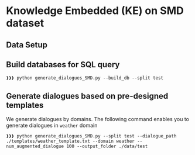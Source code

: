 # Knowledge Embedded (KE) on SMD dataset
## Data Setup

## Build databases for SQL query
```console
❱❱❱ python generate_dialogues_SMD.py --build_db --split test
```
## Generate dialogues based on pre-designed templates
We generate dialogues by domains. The following command enables you to generate dialogues in `weather` domain
``` console
❱❱❱ python generate_dialogues_SMD.py --split test --dialogue_path ./templates/weather_template.txt --domain weather --num_augmented_dialogue 100 --output_folder ./data/test
```
